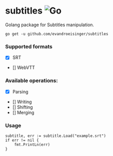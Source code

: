 # subtitles ![Go](https://github.com/evandroeisinger/subtitles/workflows/Go/badge.svg)
Golang package for Subtitles manipulation. 

```shell
go get -u github.com/evandroeisinger/subtitles
```

### Supported formats
- [x] SRT
- [] WebVTT

### Available operations:
- [x] Parsing 
- [] Writing
- [] Shifting
- [] Merging

### Usage
```golang
subtitle, err := subtitle.Load("example.srt")
if err != nil {
    fmt.PrintLn(err)
}
```
